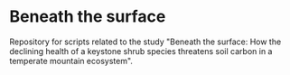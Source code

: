 # Beneath the surface
Repository for scripts related to the study "Beneath the surface: How the declining health of a keystone shrub species threatens soil carbon in a temperate mountain ecosystem".
